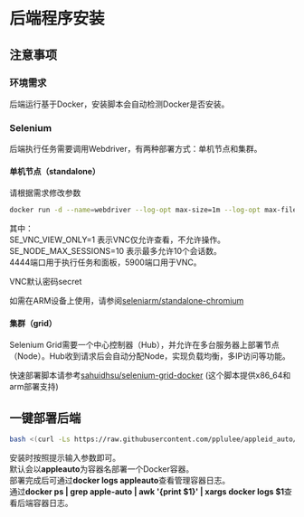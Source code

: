 # 后端程序安装

## 注意事项

### 环境需求

后端运行基于Docker，安装脚本会自动检测Docker是否安装。

### Selenium

后端执行任务需要调用Webdriver，有两种部署方式：单机节点和集群。

#### 单机节点（standalone）

请根据需求修改参数

```bash
docker run -d --name=webdriver --log-opt max-size=1m --log-opt max-file=1 --shm-size="2g" --restart=always -e SE_NODE_MAX_SESSIONS=10 -e SE_NODE_OVERRIDE_MAX_SESSIONS=true -e SE_SESSION_RETRY_INTERVAL=1 -e SE_VNC_VIEW_ONLY=1 -p 4444:4444 -p 5900:5900 selenium/standalone-chrome
```

其中：\
SE\_VNC\_VIEW\_ONLY=1  表示VNC仅允许查看，不允许操作。\
SE\_NODE\_MAX\_SESSIONS=10  表示最多允许10个会话数。\
4444端口用于执行任务和面板，5900端口用于VNC。

VNC默认密码secret

如需在ARM设备上使用，请参阅[seleniarm/standalone-chromium](https://hub.docker.com/r/seleniarm/standalone-chromium)

#### 集群（grid）

Selenium Grid需要一个中心控制器（Hub），并允许在多台服务器上部署节点（Node）。Hub收到请求后会自动分配Node，实现负载均衡，多IP访问等功能。

快速部署脚本请参考[sahuidhsu/selenium-grid-docker](https://github.com/sahuidhsu/selenium-grid-docker) (这个脚本提供x86\_64和arm部署支持)

## 一键部署后端

```bash
bash <(curl -Ls https://raw.githubusercontent.com/pplulee/appleid_auto/backend/backend/install_unblocker.sh)
```

安装时按照提示输入参数即可。\
默认会以**appleauto**为容器名部署一个Docker容器。\
部署完成后可通过**docker logs appleauto**查看管理容器日志。\
通过**docker ps | grep apple-auto | awk '{print $1}' | xargs docker logs $1**查看后端容器日志。





